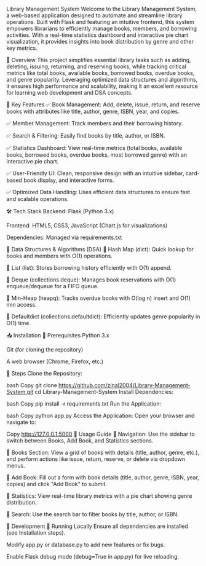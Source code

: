 Library Management System
Welcome to the Library Management System, a web-based application designed to automate and streamline library operations. Built with Flask and featuring an intuitive frontend, this system empowers librarians to efficiently manage books, members, and borrowing activities. With a real-time statistics dashboard and interactive pie chart visualization, it provides insights into book distribution by genre and other key metrics.

🚀 Overview
This project simplifies essential library tasks such as adding, deleting, issuing, returning, and reserving books, while tracking critical metrics like total books, available books, borrowed books, overdue books, and genre popularity. Leveraging optimized data structures and algorithms, it ensures high performance and scalability, making it an excellent resource for learning web development and DSA concepts.

🔹 Key Features
✅ Book Management: Add, delete, issue, return, and reserve books with attributes like title, author, genre, ISBN, year, and copies.

✅ Member Management: Track members and their borrowing history.

✅ Search & Filtering: Easily find books by title, author, or ISBN.

✅ Statistics Dashboard: View real-time metrics (total books, available books, borrowed books, overdue books, most borrowed genre) with an interactive pie chart.

✅ User-Friendly UI: Clean, responsive design with an intuitive sidebar, card-based book display, and interactive forms.

✅ Optimized Data Handling: Uses efficient data structures to ensure fast and scalable operations.

🛠️ Tech Stack
Backend: Flask (Python 3.x)

Frontend: HTML5, CSS3, JavaScript (Chart.js for visualizations)

Dependencies: Managed via requirements.txt

🧩 Data Structures & Algorithms (DSA)
🔹 Hash Map (dict): Quick lookup for books and members with O(1) operations.

🔹 List (list): Stores borrowing history efficiently with O(1) append.

🔹 Deque (collections.deque): Manages book reservations with O(1) enqueue/dequeue for a FIFO queue.

🔹 Min-Heap (heapq): Tracks overdue books with O(log n) insert and O(1) min access.

🔹 Defaultdict (collections.defaultdict): Efficiently updates genre popularity in O(1) time.

📥 Installation
🔹 Prerequisites
Python 3.x

Git (for cloning the repository)

A web browser (Chrome, Firefox, etc.)

🔹 Steps
Clone the Repository:

bash
Copy
git clone https://github.com/zinal2004/Library-Management-System.git
cd Library-Management-System
Install Dependencies:

bash
Copy
pip install -r requirements.txt
Run the Application:

bash
Copy
python app.py
Access the Application:
Open your browser and navigate to:

Copy
http://127.0.0.1:5000
🎯 Usage Guide
🔹 Navigation: Use the sidebar to switch between Books, Add Book, and Statistics sections.

🔹 Books Section: View a grid of books with details (title, author, genre, etc.), and perform actions like issue, return, reserve, or delete via dropdown menus.

🔹 Add Book: Fill out a form with book details (title, author, genre, ISBN, year, copies) and click "Add Book" to submit.

🔹 Statistics: View real-time library metrics with a pie chart showing genre distribution.

🔹 Search: Use the search bar to filter books by title, author, or ISBN.

🔧 Development
🔹 Running Locally
Ensure all dependencies are installed (see Installation steps).

Modify app.py or database.py to add new features or fix bugs.

Enable Flask debug mode (debug=True in app.py) for live reloading.
